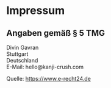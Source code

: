 <h1>Impressum</h1>

<h2>Angaben gem&auml;&szlig; &sect; 5 TMG</h2>

<p>
    Divin Gavran<br/>
    Stuttgart<br/>
    Deutschland<br/>
    E-Mail: hello@kanji-crush.com<br/>
</p>



<p>Quelle: <a href="https://www.e-recht24.de">https://www.e-recht24.de</a></p>
